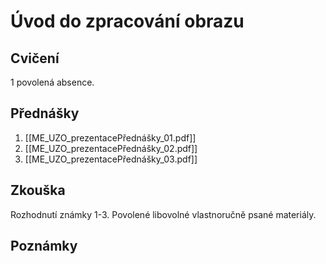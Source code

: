 # Úvod do zpracování obrazu

## Cvičení
1 povolená absence.

## Přednášky
1. [[ME_UZO_prezentacePřednášky_01.pdf]]
2. [[ME_UZO_prezentacePřednášky_02.pdf]]
3. [[ME_UZO_prezentacePřednášky_03.pdf]]

## Zkouška
Rozhodnutí známky 1-3.
Povolené libovolné vlastnoručně psané materiály.

## Poznámky

